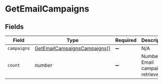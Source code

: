 # GetEmailCampaigns


## Fields

| Field                                                                             | Type                                                                              | Required                                                                          | Description                                                                       | Example                                                                           |
| --------------------------------------------------------------------------------- | --------------------------------------------------------------------------------- | --------------------------------------------------------------------------------- | --------------------------------------------------------------------------------- | --------------------------------------------------------------------------------- |
| `campaigns`                                                                       | [GetEmailCampaignsCampaigns](../../models/shared/getemailcampaignscampaigns.md)[] | :heavy_minus_sign:                                                                | N/A                                                                               |                                                                                   |
| `count`                                                                           | *number*                                                                          | :heavy_minus_sign:                                                                | Number of Email campaigns retrieved                                               | 24                                                                                |